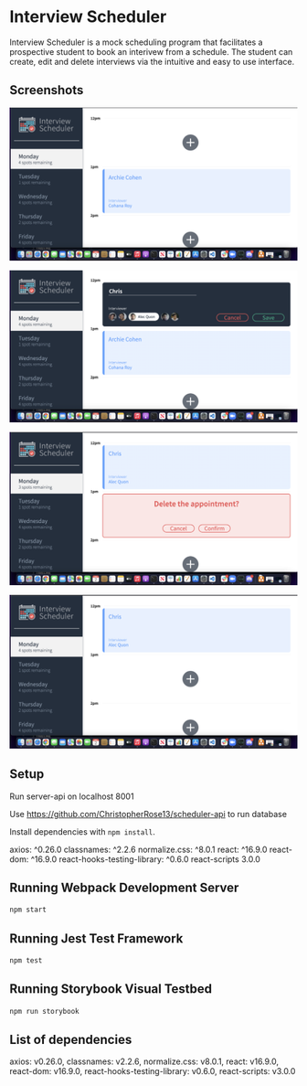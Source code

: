 # Interview Scheduler

Interview Scheduler is a mock scheduling program that facilitates a prospective student to book an interivew from a schedule. The student can create, edit and delete interviews via the intuitive and easy to use interface. 

## Screenshots

!["Default view for Monday with one appointment"](https://github.com/ChristopherRose13/scheduler/blob/master/docs/Monday%20Schedule.png)

!["Create appointment form"](https://github.com/ChristopherRose13/scheduler/blob/master/docs/Create%20appointment%20form.png)

!["Delete appointment form"](https://github.com/ChristopherRose13/scheduler/blob/master/docs/Delete%20appointment%20form.png)

!["New appointment form"](https://github.com/ChristopherRose13/scheduler/blob/master/docs/New%20appointment.png)



## Setup

Run server-api on localhost 8001

Use https://github.com/ChristopherRose13/scheduler-api to run database

Install dependencies with `npm install`.

axios: ^0.26.0
classnames: ^2.2.6
normalize.css: ^8.0.1
react: ^16.9.0
react-dom: ^16.9.0
react-hooks-testing-library: ^0.6.0
react-scripts 3.0.0

## Running Webpack Development Server

```sh
npm start
```

## Running Jest Test Framework

```sh
npm test
```

## Running Storybook Visual Testbed

```sh
npm run storybook
```
## List of dependencies

  axios: v0.26.0,
  classnames: v2.2.6,
  normalize.css: v8.0.1,
  react: v16.9.0,
  react-dom: v16.9.0,
  react-hooks-testing-library: v0.6.0,
  react-scripts: v3.0.0